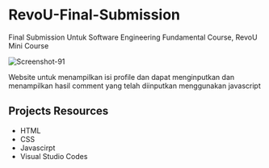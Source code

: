 # RevoU-Final-Submission

Final Submission Untuk Software Engineering Fundamental Course, RevoU Mini Course

<img src="https://i.ibb.co/9pbXYdb/Screenshot-91.png" alt="Screenshot-91" border="0">

Website untuk menampilkan isi profile dan dapat menginputkan dan menampilkan hasil comment yang telah diinputkan menggunakan javascript

## Projects Resources
- HTML
- CSS
- Javascirpt
- Visual Studio Codes

